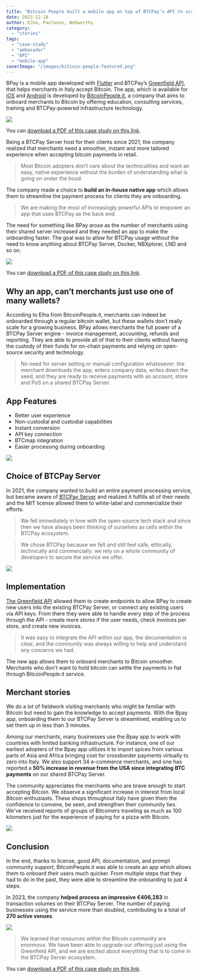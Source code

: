 ```yaml
---
title: "Bitcoin People built a mobile app on top of BTCPay’s API to scale bitcoin to 270 merchants in Italy with a total of €406,283 in transaction volumes"
date: 2023-12-18
author: Elha, Pavlenex, Webworthy
category:
  - "stories"
tags:
  - "case-study"
  - "ambasador"
  - "API"
  - "mobile-app"
coverImage: "/images/bitcoin-people-featured.png"
---
```


BPay is a mobile app developed with [Flutter](https://flutter.dev/multi-platform/mobile) and BTCPay’s [Greenfield API](https://docs.btcpayserver.org/API/Greenfield/v1/), that helps merchants in Italy accept Bitcoin. The app, which is available for [iOS](https://apps.apple.com/app/bitcoin-people-bpay/id6464040494) and [Android](https://play.google.com/store/apps/details?id=it.bitcoinpeople.pay&pli=1) is developed by [BitcoinPeople.it](https://www.bitcoinpeople.it/), a company that aims to onboard merchants to Bitcoin by offering education, consulting services, training and BTCPay-powered infrastructure technology. 

![](/images/BitcoinPeople-1.png)

You can [download a PDF of this case study on this link](https://btcpayserver.org/case-studies/BitcoinPeople2024.pdf).

Being a BTCPay Server host for their clients since 2021,  the company realized that merchants need a smoother, instant and more tailored experience when accepting bitcoin payments in retail.

> Most Bitcoin adopters don’t care about the technicalities and want an easy, native experience without the burden of understanding what is going on under the hood.

The company made a choice to **build an in-house native app** which  allows them to streamline the payment process for clients they are onboarding.  

> We are making the most of increasingly powerful APIs to empower an app that uses BTCPay as the back end.

The need for something like BPay arose as the number of merchants using their shared server increased and they needed an app to make the onboarding faster. The goal was to allow for BTCPay usage without the need to know anything about BTCPay Server, Docker, NBXplorer, LND and so on. 

![](/images/BitcoinPeople-2.png)

You can [download a PDF of this case study on this link](https://btcpayserver.org/case-studies/BitcoinPeople2024.pdf).

## Why an app, can’t merchants just use one of many wallets?

According to Elha from BitcoinPeople.it, merchants can indeed be onboarded through a regular bitcoin wallet, but these wallets don’t really scale for a growing business. BPay allows merchants the full power of a BTCPay Server engine - invoice management, accounting, refunds and reporting. They are able to provide all of that to their clients without having the custody of their funds for on-chain payments and relying on open-source security and technology.

> No need for server setting or manual configuration whatsoever: the merchant downloads the app, enters company data, writes down the seed, and they are ready to receive payments with an account, store and PoS on a shared BTCPay Server.

## App Features

- Better user experience
- Non-custodial and custodial capabilities
- Instant conversion
- API key connection
- BTCmap integration
- Easier processing during onboarding

![](/images/BitcoinPeople-3.png)

## Choice of BTCPay Server

In 2021, the company wanted to build an entire payment processing service, but became aware of [BTCPay Server](https://btcpayserver.org) and realized it fulfills all of their needs and the MIT license allowed them to white-label and commercialize their efforts.

> We fell immediately in love with the open-source tech stack and since then we have always been thinking of ourselves as cells within the BTCPay ecosystem.

> We chose BTCPay because we felt and still feel safe, ethically, technically and commercially: we rely on a whole community of developers to secure the service we offer.

![](/images/BitcoinPeople-4.png)

## Implementation

[The Greenfield API](https://docs.btcpayserver.org/API/Greenfield/v1/) allowed them to create endpoints to allow BPay to create new users into the existing BTCPay Server, or connect any existing users via API keys. From there they were able to handle every step of the process through the API - create more stores if the user needs, check invoices per store, and create new invoices.

> It was easy to integrate the API within our app, the documentation is clear, and the community was always willing to help and understand any concerns we had.

The new app allows them to onboard merchants to Bitcoin smoother. Merchants who don’t want to hold bitcoin can settle the payments in fiat through BitcoinPeople.it service.

## Merchant stories

We do a lot of fieldwork visiting merchants who might be familiar with Bitcoin but need to gain the knowledge to accept payments. With the Bpay app, onboarding them to our BTCPay Server is streamlined, enabling us to set them up in less than 3 minutes.


Among our merchants, many businesses use the Bpay app to work with countries with limited banking infrastructure. For instance, one of our earliest adopters of the Bpay app utilizes it to import spices from various parts of Asia and Africa bringing cost for crossborder payments virtually to zero into Italy. We also support 34 e-commerce merchants, and one has reported a **50% increase in revenue from the USA since integrating BTC payments** on our shared BTCPay Server.

The community appreciates the merchants who are brave enough to start accepting Bitcoin. We observe a significant increase in interest from local Bitcoin enthusiasts. These shops throughout Italy have given them the confidence to convene, be seen, and strengthen their community ties. We've received reports of groups of Bitcoiners traveling as much as 100 kilometers just for the experience of paying for a pizza with Bitcoin.

![](/images/BitcoinPeople-5.png)

## Conclusion

In the end, thanks to license, good API, documentation, and prompt community support, BitcoinPeople.it was able to create an app which allows them to onboard their users much quicker. From multiple steps that they had to do in the past, they were able to streamline the onboarding to just 4 steps.

In 2023, the company **helped process an impressive €406,283** in transaction volumes on their BTCPay Server. The number of paying businesses using the service more than doubled, contributing to a total of **270 active venues**.

![](/images/BitcoinPeople-6.png)

> We learned that resources within the Bitcoin community are enormous. We have been able to upgrade our offering just using the Greenfield API, and we are excited about everything that is to come in the BTCPay Server ecosystem.

You can [download a PDF of this case study on this link](https://btcpayserver.org/case-studies/BitcoinPeople2024.pdf).